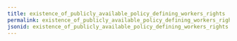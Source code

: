 ```yaml
---
title: existence_of_publicly_available_policy_defining_workers_rights
permalink: existence_of_publicly_available_policy_defining_workers_rights.html
jsonid: existence_of_publicly_available_policy_defining_workers_rights
---
```

